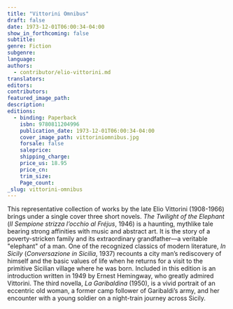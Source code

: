 ```yaml
---
title: "Vittorini Omnibus"
draft: false
date: 1973-12-01T06:00:34-04:00
show_in_forthcoming: false
subtitle:
genre: Fiction
subgenre:
language:
authors:
  - contributor/elio-vittorini.md
translators:
editors:
contributors:
featured_image_path:
description:
editions:
  - binding: Paperback
    isbn: 9780811204996
    publication_date: 1973-12-01T06:00:34-04:00
    cover_image_path: vittoriniomnibus.jpg
    forsale: false
    saleprice:
    shipping_charge:
    price_us: 18.95
    price_cn:
    trim_size:
    Page_count:
_slug: vittorini-omnibus
---
```


This representative collection of works by the late Elio Vittorini (1908-1966) brings under a single cover three short novels. _The Twilight of the Elephant_ (_II Sempione strizza l’occhio al Fréjus_, 1946) is a haunting, mythlike tale bearing strong affinities with music and abstract art. It is the story of a poverty-stricken family and its extraordinary grandfather––a veritable "elephant" of a man. One of the recognized classics of modern literature, _In Sicily_ (_Conversazione in Sicilia_, 1937) recounts a city man’s rediscovery of himself and the basic values of life when he returns for a visit to the primitive Sicilian village where he was born. Included in this edition is an introduction written in 1949 by Ernest Hemingway, who greatly admired Vittorini. The third novella, _La Garibaldina_ (1950), is a vivid portrait of an eccentric old woman, a former camp follower of Garibaldi’s army, and her encounter with a young soldier on a night-train journey across Sicily.

